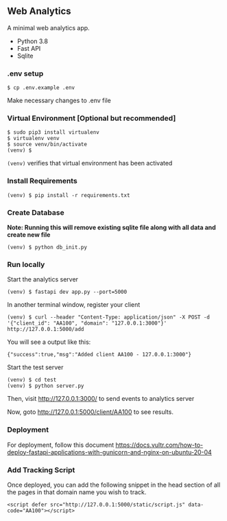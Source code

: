## Web Analytics

A minimal web analytics app.

* Python 3.8
* Fast API
* Sqlite

### .env setup

    $ cp .env.example .env

Make necessary changes to .env file

### Virtual Environment [Optional but recommended]

    $ sudo pip3 install virtualenv
    $ virtualenv venv
    $ source venv/bin/activate
    (venv) $

`(venv)` verifies that virtual environment has been activated

### Install Requirements

    (venv) $ pip install -r requirements.txt

### Create Database

**Note: Running this will remove existing sqlite file along with all data and create new file**

    (venv) $ python db_init.py

### Run locally

Start the analytics server

    (venv) $ fastapi dev app.py --port=5000

In another terminal window, register your client

    (venv) $ curl --header "Content-Type: application/json" -X POST -d '{"client_id": "AA100", "domain": "127.0.0.1:3000"}' http://127.0.0.1:5000/add

You will see a output like this:

    {"success":true,"msg":"Added client AA100 - 127.0.0.1:3000"}

Start the test server

    (venv) $ cd test
    (venv) $ python server.py

Then, visit http://127.0.0.1:3000/ to send events to analytics server

Now, goto http://127.0.0.1:5000/client/AA100 to see results.

### Deployment

For deployment, follow this
document https://docs.vultr.com/how-to-deploy-fastapi-applications-with-gunicorn-and-nginx-on-ubuntu-20-04

### Add Tracking Script

Once deployed, you can add the following snippet in the head section of all the pages in that domain name you wish to
track.

    <script defer src="http://127.0.0.1:5000/static/script.js" data-code="AA100"></script>

